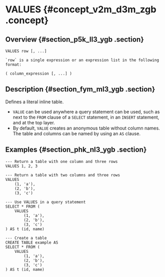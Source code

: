 # VALUES {#concept_v2m_d3m_zgb .concept}

## Overview {#section_p5k_ll3_ygb .section}

```
VALUES row [, ...]

`row` is a single expression or an expression list in the following format:

( column_expression [, ...] )
```

## Description {#section_fym_ml3_ygb .section}

Defines a literal inline table.

-   `VALUE` can be used anywhere a query statement can be used, such as next to the `FROM` clause of a `SELECT` statement, in an `INSERT` statement, and at the top layer.
-   By default, `VALUE` creates an anonymous table without column names. The table and columns can be named by using an `AS` clause.

## Examples {#section_phk_nl3_ygb .section}

```
--- Return a table with one column and three rows
VALUES 1, 2, 3

--- Return a table with two columns and three rows
VALUES
    (1, 'a'),
    (2, 'b'),
    (3, 'c')
	
--- Use VALUES in a query statement
SELECT * FROM (
    VALUES
        (1, 'a'),
        (2, 'b'),
        (3, 'c')
) AS t (id, name)

--- Create a table
CREATE TABLE example AS
SELECT * FROM (
    VALUES
        (1, 'a'),
        (2, 'b'),
        (3, 'c')
) AS t (id, name)
```

